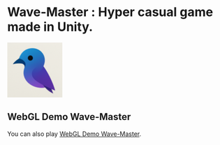 # Wave-Master : Hyper casual game made in Unity. 

<img src="/Logo.png" width="25%" height="25%">

## WebGL Demo Wave-Master

You can also play [WebGL Demo Wave-Master](https://kaushik0822.github.io/wave-master-live.github.io/).  
